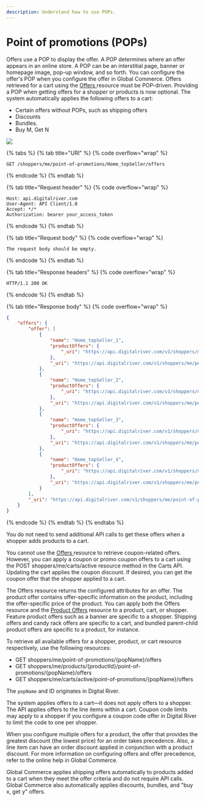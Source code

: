 ```yaml
---
description: Understand how to use POPs.
---
```


# Point of promotions (POPs)

Offers use a POP to display the offer. A POP determines where an offer appears in an online store. A POP can be an interstitial page, banner or homepage image, pop-up window, and so forth. You can configure the offer's POP when you configure the offer in Global Commerce. Offers retrieved for a cart using the [Offers ](https://www.digitalriver.com/docs/commerce-api-reference/#tag/Offers)resource must be POP-driven. Providing a POP when getting offers for a shopper or products is now optional. The system automatically applies the following offers to a cart:

* Certain offers without POPs, such as shipping offers
* Discounts
* Bundles.
* Buy M, Get N

![](<../../../.gitbook/assets/Digital\_River\_Demo\_Online\_Store\_Checkout (1).png>)

{% tabs %}
{% tab title="URI" %}
{% code overflow="wrap" %}
```http
GET /shoppers/me/point-of-promotions/Home_topSeller/offers
```
{% endcode %}
{% endtab %}

{% tab title="Request header" %}
{% code overflow="wrap" %}
```http
Host: api.digitalriver.com
User-Agent: API Client/1.0
Accept: */*
Authorization: bearer your_access_token
```
{% endcode %}
{% endtab %}

{% tab title="Request body" %}
{% code overflow="wrap" %}
```
The request body should be empty.
```
{% endcode %}
{% endtab %}

{% tab title="Response headers" %}
{% code overflow="wrap" %}
```http
HTTP/1.1 200 OK
```
{% endcode %}
{% endtab %}

{% tab title="Response body" %}
{% code overflow="wrap" %}
```json
{
	"offers": {
		"offer": [
			{
				"name": "Home_topSeller_1",
				"productOffers": {
					"_uri": "https://api.digitalriver.com/v1/shoppers/me/point-of-promotions/Home_topSeller/offers/offer_ID/product-offers"
				},
				"_uri": "https://api.digitalriver.com/v1/shoppers/me/point-of-promotions/Home_topSeller/offers/offer_ID"
			},
			{
				"name": "Home_topSeller_2",
				"productOffers": {
					"_uri": "https://api.digitalriver.com/v1/shoppers/me/point-of-promotions/Home_topSeller/offers/offer_ID/product-offers"
				},
				"_uri": "https://api.digitalriver.com/v1/shoppers/me/point-of-promotions/Home_topSeller/offers/offer_ID"
			},
			{
				"name": "Home_topSeller_3",
				"productOffers": {
					"_uri": "https://api.digitalriver.com/v1/shoppers/me/point-of-promotions/Home_topSeller/offers/offer_ID/product-offers"
				},
				"_uri": "https://api.digitalriver.com/v1/shoppers/me/point-of-promotions/Home_topSeller/offers/offer_ID"
			},
			{
				"name": "Home_topSeller_4",
				"productOffers": {
					"_uri": "https://api.digitalriver.com/v1/shoppers/me/point-of-promotions/Home_topSeller/offers/offer_ID/product-offers"
				},
				"_uri": "https://api.digitalriver.com/v1/shoppers/me/point-of-promotions/Home_topSeller/offers/offer_ID"
			}
		],
		"_uri": "https://api.digitalriver.com/v1/shoppers/me/point-of-promotions/Home_topSeller/offers"
	}
}
```
{% endcode %}
{% endtab %}
{% endtabs %}

You do not need to send additional API calls to get these offers when a shopper adds products to a cart.

You cannot use the [Offers ](https://www.digitalriver.com/docs/commerce-api-reference/#tag/Offers)resource to retrieve coupon-related offers. However, you can apply a coupon or promo coupon offers to a cart using the POST shoppers/me/carts/active resource method in the Carts API. Updating the cart applies the coupon discount. If desired, you can get the coupon offer that the shopper applied to a cart.

The Offers resource returns the configured attributes for an offer. The product offer contains offer-specific information on the product, including the offer-specific price of the product. You can apply both the Offers resource and the [Product Offers](https://www.digitalriver.com/docs/commerce-api-reference/#tag/Product-Offers) resource to a product, cart, or shopper. Feature product offers such as a banner are specific to a shopper. Shipping offers and candy rack offers are specific to a cart, and bundled parent-child product offers are specific to a product, for instance.

To retrieve all available offers for a shopper, product, or cart resource respectively, use the following resources:

* GET shoppers/me/point-of-promotions/{popName}/offers
* GET shoppers/me/products/{productId}/point-of-promotions/{popName}/offers
* GET shoppers/me/carts/active/point-of-promotions/{popName}/offers

The `popName` and ID originates in Digital River.

The system applies offers to a cart—it does not apply offers to a shopper. The API applies offers to the line items within a cart. Coupon code limits may apply to a shopper if you configure a coupon code offer in Digital River to limit the code to one per shopper.

When you configure multiple offers for a product, the offer that provides the greatest discount (the lowest price) for an order takes precedence. Also, a line item can have an order discount applied in conjunction with a product discount. For more information on configuring offers and offer precedence, refer to the online help in Global Commerce.

Global Commerce applies shipping offers automatically to products added to a cart when they meet the offer criteria and do not require API calls. Global Commerce also automatically applies discounts, bundles, and "buy x, get y" offers.
